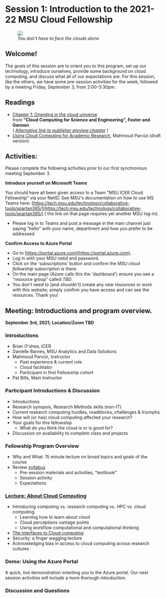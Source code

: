 # Session 1: Introduction to the 2021-22 MSU Cloud Fellowship

<figure>    
  <img src="../img/facing_the_atlantic_clouds_psbills_2021.gif" />
  <figcaption><em>You don't have to face the clouds alone</em></figcaption>
</figure>


## Welcome! 

The goals of this session are to orient you to this program, set up our technology, introduce ourselves, provide some background on cloud computing, and discuss what all of our expectations are.    For this session, like the others, we have some pre-session activities for the week, followed by a meeting Friday, September 3, from 2:00-3:30pm.  

## Readings  

  * [Chapter 1: Orienting in the cloud universe](https://s3.us-east-2.amazonaws.com/a-book/Orienting.html) <br>from **"Cloud Computing for Science and Engineering", Foster and Gannon**  
     ( *[Alternative link to publisher preview chapter](https://mitpress.ublish.com/ereader/239/?preview#page/1)*  )
  * [Using Cloud Computing for Academic Research](../references/DRAFT_cloud_computing_for_academic_research_parvizi_2021.pdf), Mahmoud Parvizi (draft version)

## Activities:

Please complete the following activities prior to our first synchronous meeting September 3. 

**Introduce yourself on Microsoft Teams**
 
   You should have all been given access to a Team "MSU ICER Cloud Fellowship" via your NetID.  See MSU's documentation on how to use MS Teams here:  [https://tech.msu.edu/technology/collaborative-tools/spartan365/](https://tech.msu.edu/technology/collaborative-tools/spartan365/)  ( the link on that page requires yet another MSU log-in).  

  * Please log in to Teams and post a message in the main channel just saying "hello" with your name, department and how you prefer to be addressed.   

**Confirm Access to Azure Portal**

  * Go to [https://portal.azure.com](https://portal.azure.com).
  * Log in with your MSU netid and password.
  * Click on the 'subscriptions' button and confirm the _MSU cloud fellowship_ subscription is there.
  * On the main page (Azure calls this the 'dashboard') ensure you see a "resource group" called _TBD_.
  * You don't need to (and shouldn't) create any new resources or work with this website; simply confirm you have access and can see the resources.  Thank you!
       
## Meeting: Introductions and program overview. 

**September 3rd, 2021;  Location/Zoom TBD**

### Introductions
  * Brian O'shea, ICER
  * Danielle Barnes, MSU Analytics and Data Solutions
  * Mahmoud Parvizi, Instructor
     - Past experience & current role
     - Cloud facilitator
     - Participant in first Fellowship cohort
  * Pat Bills, Main Instructor
  
### Participant Introductions & Discussion

  * Introductions
  * Research synopsis, Research Methods skills (non-IT)
  * Current research computing hurdles, roadblocks, challenges & triumphs
  * How will (or has) cloud computing affected your research?
  * Your goals for this fellowship
    * What do you think the cloud is or is good for?
  * Discussion on availability to complete class and projects
  
### Fellowship Program Overview

  * Why and What: 15 minute lecture on broad topics and goals of the course 
  * Review [syllabus](../index.md#syllabus)
     * Pre-session materials and activities, "textbook"
     * Session activity
     * Expectations

### [Lecture: About Cloud Computing](lecture_introduction_to_cloud_computing_research.md)
  
  * Introducing computing vs. research computing vs. HPC vs. cloud computing
     - Learning how to learn about cloud
     - Cloud perceptions vantage points
     - Using workflow computational and computational thinking 
  * [The interfaces to Cloud computing](intro_to_cloud_interfaces.md)
  * Security: a finger wagging lecture
  * Acknowledging bias in access to cloud computing across research cultures

### Demo: Using the Azure Portal

A quick, live demonstration orienting you to the Azure portal.  Our next session activities will include a more thorough introduction. 

### Discussion and Questions
